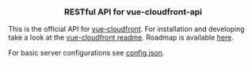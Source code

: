 <h3 align="center">
  <p>RESTful API for vue-cloudfront-api</p> 
</h3>

This is the official API for [vue-cloudfront](https://github.com/Simonwep/vue-cloudfront).
For installation and developing take a look at the [vue-cloudfront readme](https://github.com/Simonwep/vue-cloudfront/blob/master/README.md).
Roadmap is available [here](https://github.com/Simonwep/vue-cloudfront/projects).

For basic server configurations see [config.json](https://github.com/Simonwep/vue-cloudfront-api/blob/master/config/config.json).
